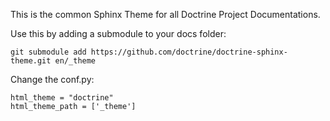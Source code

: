 This is the common Sphinx Theme for all Doctrine Project Documentations.

Use this by adding a submodule to your docs folder:

    git submodule add https://github.com/doctrine/doctrine-sphinx-theme.git en/_theme

Change the conf.py:

    html_theme = "doctrine"
    html_theme_path = ['_theme']
